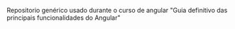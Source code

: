 Repositorio genérico usado durante o curso de angular "Guia definitivo das principais funcionalidades do Angular"
